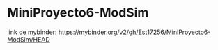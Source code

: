 # MiniProyecto6-ModSim
link de mybinder: https://mybinder.org/v2/gh/Est17256/MiniProyecto6-ModSim/HEAD
